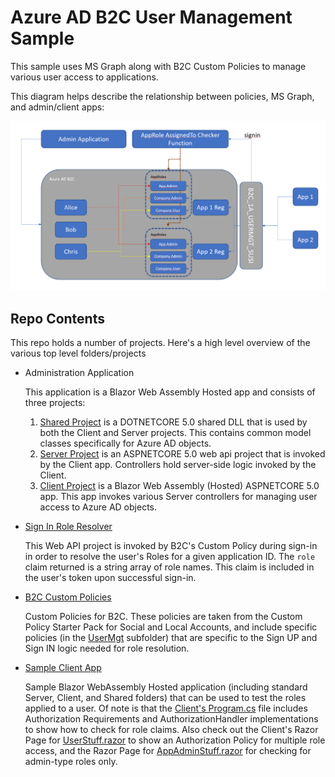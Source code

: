 # Azure AD B2C User Management Sample

This sample uses MS Graph along with B2C Custom Policies to manage various user access to applications.

This diagram helps describe the relationship between policies, MS Graph, and admin/client apps:

![Architecture](./images/architecture.PNG)

## Repo Contents
This repo holds a number of projects. Here's a high level overview of the various top level folders/projects

- Administration Application
  
  This application is a Blazor Web Assembly Hosted app and consists of three projects:

  1. [Shared Project](./agileways.usermgt.admin.client/Shared) is a DOTNETCORE 5.0 shared DLL that is used by both the Client and Server projects. This contains common model classes specifically for Azure AD objects.
  1. [Server Project](./agileways.usermgt.admin.client/Server) is an ASPNETCORE 5.0 web api project that is invoked by the Client app. Controllers hold server-side logic invoked by the Client.
  1. [Client Project](./agileways.usermgt.admin.client/Client) is a Blazor Web Assembly (Hosted) ASPNETCORE 5.0 app. This app invokes various Server controllers for managing user access to Azure AD objects.

- [Sign In Role Resolver](./agileways.usermgt.api)

  This Web API project is invoked by B2C's Custom Policy during sign-in in order to resolve the user's Roles for a given application ID. The `role` claim returned is a string array of role names. This claim is included in the user's token upon successful sign-in.

- [B2C Custom Policies](./policies/SocialAndLocalAccounts)

  Custom Policies for B2C. These policies are taken from the Custom Policy Starter Pack for Social and Local Accounts, and include specific policies (in the [UserMgt](./policies/SocialAndLocalAccounts/UserMgt) subfolder) that are specific to the Sign UP and Sign IN logic needed for role resolution.

- [Sample Client App](./clientApps/clientApp1)

  Sample Blazor WebAssembly Hosted application (including standard Server, Client, and Shared folders) that can be used to test the roles applied to a user. Of note is that the [Client's Program.cs](./clientApps/clientApp1/Client/Program.cs) file includes Authorization Requirements and AuthorizationHandler implementations to show how to check for role claims. Also check out the Client's Razor Page for [UserStuff.razor](./clientApps/clientApp1/Client/Pages/UserStuff.razor) to show an Authorization Policy for multiple role access, and the Razor Page for [AppAdminStuff.razor](./clientApps/clientApp1/Client/Pages/AppAdminStuff.razor) for checking for admin-type roles only.

